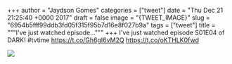 
+++
author = "Jaydson Gomes"
categories = ["tweet"]
date = "Thu Dec 21 21:25:40 +0000 2017"
draft = false
image = "{TWEET_IMAGE}"
slug = "6954b5fff99ddb3fd05f315f95b7d16e8f027b9a"
tags = ["tweet"]
title = """I've just watched episode..."""
+++
I've just watched episode S01E04 of DARK! #tvtime https://t.co/Gh6gI6vM2Q https://t.co/oKTHLK0fwd

![](/images/tweet-media/943955653059629057-DRmaqZaXkAAbJ3C.jpg)